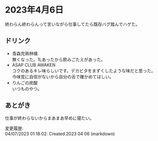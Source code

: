 # 2023年4月6日

終わらん終わらんって言いながら仕事してたら既存バグ踏んでハゲた。

## ドリンク

- 青森完熟林檎  
無くなった。1Lあったから飲みごたえがあった。
- ASAP CLUB AWAKEN  
コクのあるキレ味らしいです。デカビタをまずくしたような味だと思った。今味覚に自信がないから自分の舌で確かめてほしい。
- りんごの炭酸  
いつものやつ。

## あとがき

仕事が終わらないからまあまあ早めに寝たい。

変更履歴:  
04/07/2023 01:18:02: Created 2023 04 06 (markdown)  
